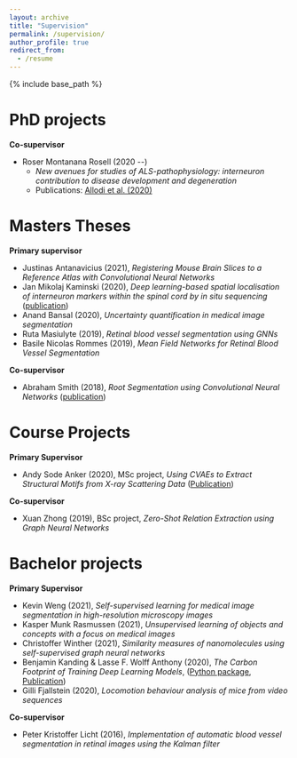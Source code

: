 ```yaml
---
layout: archive
title: "Supervision"
permalink: /supervision/
author_profile: true
redirect_from:
  - /resume
---
```


{% include base_path %}

PhD projects
======
**Co-supervisor**
* Roser Montanana Rosell (2020 --)
	* *New avenues for studies of ALS-pathophysiology: interneuron contribution to disease development and degeneration*
	* Publications: [Allodi et al. (2020)](https://www.nature.com/articles/s41467-021-23224-7)

Masters Theses
======
**Primary supervisor**
* Justinas Antanavicius (2021), *Registering Mouse Brain Slices to a Reference Atlas with Convolutional Neural Networks*
* Jan Mikolaj Kaminski (2020), *Deep learning-based spatial localisation of interneuron markers within the spinal cord by in situ sequencing* ([publication](https://openreview.net/forum?id=PLSdnHPx-W6))
* Anand Bansal (2020), *Uncertainty quantification in medical image segmentation*
* Ruta Masiulyte (2019), *Retinal blood vessel segmentation using GNNs*
* Basile Nicolas Rommes (2019), *Mean Field Networks for Retinal Blood Vessel Segmentation* 

**Co-supervisor**
* Abraham Smith (2018), *Root Segmentation using Convolutional Neural Networks* ([publication](https://raghavian.github.io/publication/2019-01-01-Segmentation-of-roots-in-soil-with-U-Net))

Course Projects
======
**Primary Supervisor**
* Andy Sode Anker (2020), MSc project, *Using CVAEs to Extract Structural Motifs from X-ray Scattering Data* ([Publication](https://raghavian.github.io/publication/2020-07-characterisingAtomicStrucs))

**Co-supervisor**
* Xuan Zhong (2019), BSc project, *Zero-Shot Relation Extraction using Graph Neural Networks*

Bachelor projects
======
**Primary Supervisor**
* Kevin Weng (2021), *Self-supervised learning for medical image segmentation in high-resolution microscopy images*
* Kasper Munk Rasmussen (2021), *Unsupervised learning of objects and concepts with a focus on medical images*
* Christoffer Winther (2021), *Similarity measures of nanomolecules using self-supervised graph neural networks*
* Benjamin Kanding & Lasse F. Wolff Anthony (2020), *The Carbon Footprint of Training Deep Learning Models*, ([Python package](https://pypi.org/project/carbontracker/), [Publication](https://raghavian.github.io/publication/2020-07-carbontracker))
* Gilli Fjallstein (2020), *Locomotion behaviour analysis of mice from video sequences*

**Co-supervisor**
* Peter Kristoffer Licht (2016), *Implementation of automatic blood vessel segmentation in retinal images using the Kalman filter*

